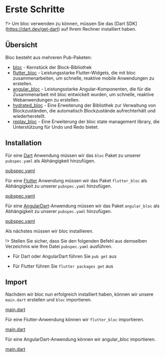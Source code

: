 # Erste Schritte

?> Um bloc verwenden zu können, müssen Sie das [Dart SDK] (https://dart.dev/get-dart) auf Ihrem Rechner installiert haben.

## Übersicht

Bloc besteht aus mehreren Pub-Paketen:

- [bloc](https://pub.dev/packages/true_bloc) - Kernstück der Block-Bibliothek
- [flutter_bloc](https://pub.dev/packages/flutter_bloc) - Leistungsstarke Flutter-Widgets, die mit bloc zusammenarbeiten, um schnelle, reaktive mobile Anwendungen zu erstellen.
- [angular_bloc](https://pub.dev/packages/angular_bloc) - Leistungsstarke Angular-Komponenten, die für die Zusammenarbeit mit bloc entwickelt wurden, um schnelle, reaktive Webanwendungen zu erstellen.
- [hydrated_bloc](https://pub.dev/packages/hydrated_bloc) - Eine Erweiterung der Bibliothek zur Verwaltung von Blockzuständen, die automatisch Blockzustände aufrechterhält und wiederherstellt.
- [replay_bloc](https://pub.dev/packages/replay_bloc) - Eine Erweiterung der bloc state management library, die Unterstützung für Undo und Redo bietet.

## Installation

Für eine [Dart](https://dart.dev/) Anwendung müssen wir das `bloc` Paket zu unserer `pubspec.yaml` als Abhängigkeit hinzufügen.

[pubspec.yaml](../_snippets/getting_started/bloc_pubspec.yaml.md ':include')

Für eine [Flutter](https://flutter.dev/) Anwendung müssen wir das Paket `flutter_bloc` als Abhängigkeit zu unserer `pubspec.yaml` hinzufügen.

[pubspec.yaml](../_snippets/getting_started/flutter_bloc_pubspec.yaml.md ':include')

Für eine [AngularDart](https://angulardart.dev/)-Anwendung müssen wir das Paket `angular_bloc` als Abhängigkeit zu unserer `pubspec.yaml` hinzufügen.

[pubspec.yaml](../_snippets/getting_started/angular_bloc_pubspec.yaml.md ':include')

Als nächstes müssen wir bloc installieren.

!> Stellen Sie sicher, dass Sie den folgenden Befehl aus demselben Verzeichnis wie Ihre Datei `pubspec.yaml` ausführen.

- Für Dart oder AngularDart führen Sie `pub get` aus

- Für Flutter führen Sie `flutter packages get` aus

## Import

Nachdem wir bloc nun erfolgreich installiert haben, können wir unsere `main.dart` erstellen und `bloc` importieren.

[main.dart](../_snippets/getting_started/bloc_main.dart.md ':include')

Für eine Flutter-Anwendung können wir `flutter_bloc` importieren.

[main.dart](../_snippets/getting_started/flutter_bloc_main.dart.md ':include')

Für eine AngularDart-Anwendung können wir angular_bloc importieren.

[main.dart](../_snippets/getting_started/angular_bloc_main.dart.md ':include')

